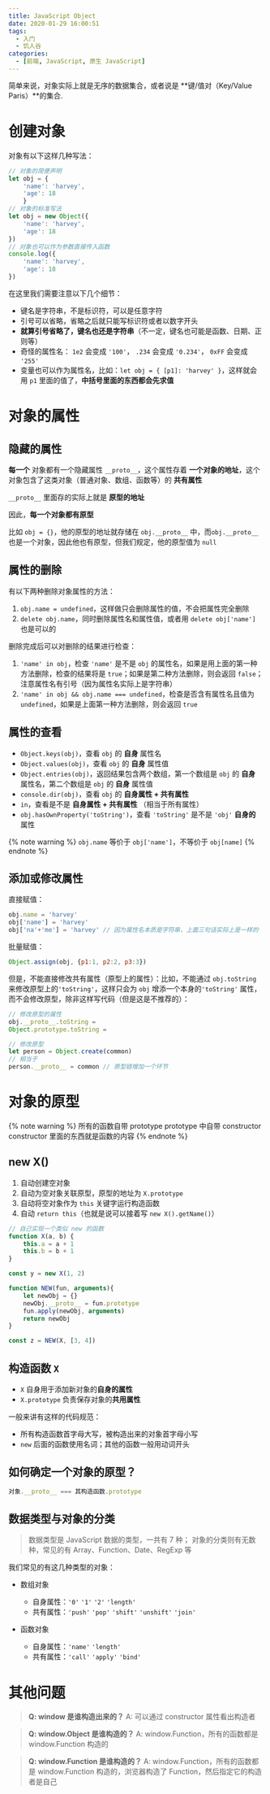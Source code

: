 ```yaml
---
title: JavaScript Object
date: 2020-01-29 16:00:51
tags:
  - 入门
  - 饥人谷
categories:
  - [前端, JavaScript, 原生 JavaScript]
---
```


简单来说，对象实际上就是无序的数据集合，或者说是 **键/值对（Key/Value Paris）**的集合.

<!-- more -->

# 创建对象

对象有以下这样几种写法：

```js
// 对象的简便声明
let obj = {
    'name': 'harvey',
    'age': 18
    }
// 对象的标准写法
let obj = new Object({
    'name': 'harvey',
    'age': 18
})
// 对象也可以作为参数直接传入函数
console.log({
    'name': 'harvey',
    'age': 18
})
```

在这里我们需要注意以下几个细节：

- 键名是字符串，不是标识符，可以是任意字符
- 引号可以省略，省略之后就只能写标识符或者以数字开头
- **就算引号省略了，键名也还是字符串**（不一定，键名也可能是函数、日期、正则等）
- 奇怪的属性名： `1e2` 会变成 `'100'`， `.234` 会变成 `'0.234'`， `0xFF` 会变成 `'255'`
- 变量也可以作为属性名，比如：`let obj = { [p1]: 'harvey' }`，这样就会用 `p1` 里面的值了，**中括号里面的东西都会先求值**

# 对象的属性

## 隐藏的属性

**每一个** 对象都有一个隐藏属性 `__proto__`，这个属性存着 **一个对象的地址**，这个对象包含了这类对象（普通对象、数组、函数等）的 **共有属性**

`__proto__` 里面存的实际上就是 **原型的地址**

因此，**每一个对象都有原型**

比如 `obj = {}`，他的原型的地址就存储在 `obj.__proto__` 中，而`obj.__proto__` 也是一个对象，因此他也有原型，但我们规定，他的原型值为 `null`

## 属性的删除

有以下两种删除对象属性的方法：

1. `obj.name = undefined`，这样做只会删除属性的值，不会把属性完全删除
2. `delete obj.name`，同时删除属性名和属性值，或者用 `delete obj['name']` 也是可以的

删除完成后可以对删除的结果进行检查：

1. `'name' in obj`，检查 `'name'` 是不是 `obj` 的属性名，如果是用上面的第一种方法删除，检查的结果将是 `true`；如果是第二种方法删除，则会返回 `false`；注意属性名有引号（因为属性名实际上是字符串）
2. `'name' in obj && obj.name === undefined`，检查是否含有属性名且值为 `undefined`，如果是上面第一种方法删除，则会返回 `true`

## 属性的查看

- `Object.keys(obj)`，查看 `obj` 的 **自身** 属性名
- `Object.values(obj)`，查看 `obj` 的  **自身** 属性值
- `Object.entries(obj)`，返回结果包含两个数组，第一个数组是 `obj` 的 **自身** 属性名，第二个数组是 `obj` 的 **自身** 属性值
- `console.dir(obj)`，查看 `obj` 的 **自身属性 + 共有属性**
- `in`，查看是不是 **自身属性 + 共有属性** （相当于所有属性）
- `obj.hasOwnProperty('toString')`，查看 `'toString'` 是不是 `'obj'` **自身的** 属性

{% note warning %}
`obj.name` 等价于 `obj['name']`，不等价于 `obj[name]`
{% endnote %}

## 添加或修改属性

直接赋值：

```javascript
obj.name = 'harvey'
obj['name'] = 'harvey'
obj['na'+'me'] = 'harvey' // 因为属性名本质是字符串，上面三句话实际上是一样的
```

批量赋值：

```javascript
Object.assign(obj, {p1:1, p2:2, p3:3})
```

但是，不能直接修改共有属性（原型上的属性）：比如，不能通过 `obj.toString` 来修改原型上的`'toString'`，这样只会为 `obj` 增添一个本身的`'toString'` 属性，而不会修改原型，除非这样写代码（但是这是不推荐的）：

```js
// 修改原型的属性
obj.__proto__.toString =
Object.prototype.toString =

// 修改原型
let person = Object.create(common)
// 相当于
person.__proto__ = common // 原型链增加一个环节
```

# 对象的原型

{% note warning %}
所有的函数自带 prototype
prototype 中自带 constructor
constructor 里面的东西就是函数的内容
{% endnote %}

## new X()

1. 自动创建空对象
2. 自动为空对象关联原型，原型的地址为 `X.prototype`
3. 自动将空对象作为 `this` 关键字运行构造函数
4. 自动 `return this`（也就是说可以接着写 `new X().getName()`）

```js
// 自己实现一个类似 new 的函数
function X(a, b) {
    this.a = a + 1
    this.b = b + 1
}

const y = new X(1, 2)

function NEW(fun, arguments){
    let newObj = {}
    newObj.__proto__ = fun.prototype
    fun.apply(newObj, arguments)
    return newObj
}

const z = NEW(X, [3, 4])
```

## 构造函数 `X`

- `X` 自身用于添加新对象的**自身的属性**
- `X.prototype` 负责保存对象的**共用属性**

一般来讲有这样的代码规范：

- 所有构造函数首字母大写，被构造出来的对象首字母小写
- `new` 后面的函数使用名词；其他的函数一般用动词开头

## 如何确定一个对象的原型？

```js
对象.__proto__ === 其构造函数.prototype
```

## 数据类型与对象的分类

>  数据类型是 JavaScript 数据的类型，一共有 7 种；
>  对象的分类则有无数种，常见的有 Array、Function、Date、RegExp 等

我们常见的有这几种类型的对象：

- 数组对象
  - 自身属性：`'0'` `'1'` `'2'` `'length'`
  - 共有属性：`'push'` `'pop'` `'shift'` `'unshift'` `'join'`

- 函数对象
  - 自身属性：`'name'` `'length'`
  - 共有属性：`'call'` `'apply'` `'bind'`
  
# 其他问题

> **Q: window 是谁构造出来的？**
> A: 可以通过 constructor 属性看出构造者

> **Q: window.Object 是谁构造的？**
> A: window.Function，所有的函数都是 window.Function 构造的

> **Q: window.Function 是谁构造的？**
> A: window.Function，所有的函数都是 window.Function 构造的，浏览器构造了 Function，然后指定它的构造者是自己